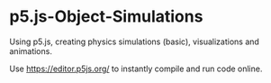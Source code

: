 # p5.js-Object-Simulations
Using p5.js, creating physics simulations (basic), visualizations and animations.


Use https://editor.p5js.org/ to instantly compile and run code online.
